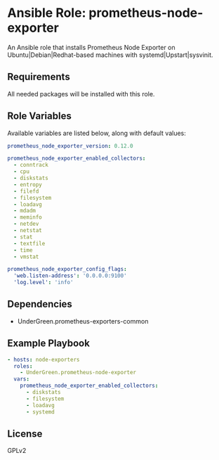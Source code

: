 # Ansible Role: prometheus-node-exporter

An Ansible role that installs Prometheus Node Exporter on Ubuntu|Debian|Redhat-based machines with systemd|Upstart|sysvinit.

## Requirements

All needed packages will be installed with this role.

## Role Variables

Available variables are listed below, along with default values:
```yaml
prometheus_node_exporter_version: 0.12.0

prometheus_node_exporter_enabled_collectors:
  - conntrack
  - cpu
  - diskstats
  - entropy
  - filefd
  - filesystem
  - loadavg
  - mdadm
  - meminfo
  - netdev
  - netstat
  - stat
  - textfile
  - time
  - vmstat

prometheus_node_exporter_config_flags:
  'web.listen-address': '0.0.0.0:9100'
  'log.level': 'info'
```
## Dependencies

- UnderGreen.prometheus-exporters-common

## Example Playbook
```yaml
- hosts: node-exporters
  roles:
    - UnderGreen.prometheus-node-exporter
  vars:
    prometheus_node_exporter_enabled_collectors:
      - diskstats
      - filesystem
      - loadavg
      - systemd
```
## License

GPLv2

